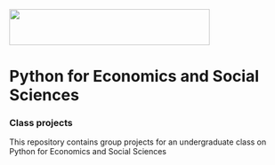 <img src="https://upload.wikimedia.org/wikipedia/fr/thumb/d/d5/Institut_d%27%C3%A9tudes_politiques_de_Paris_%28logo%29.svg/640px-Institut_d%27%C3%A9tudes_politiques_de_Paris_%28logo%29.svg.png" width="360" height="65">

# Python for Economics and Social Sciences
### Class projects 

This repository contains group projects for an undergraduate class on Python for Economics and Social Sciences
